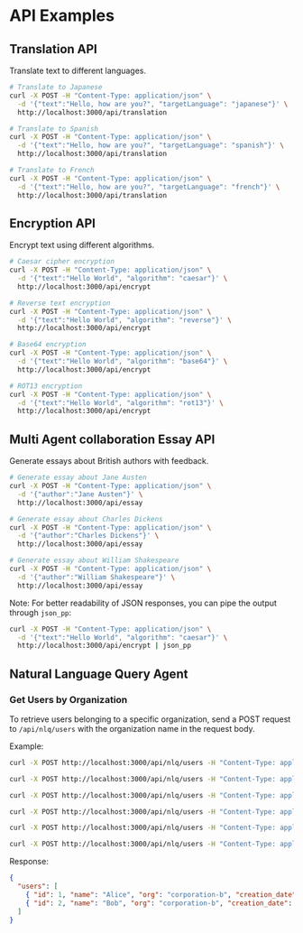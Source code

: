 # API Examples

## Translation API
Translate text to different languages.

```bash
# Translate to Japanese
curl -X POST -H "Content-Type: application/json" \
  -d '{"text":"Hello, how are you?", "targetLanguage": "japanese"}' \
  http://localhost:3000/api/translation

# Translate to Spanish
curl -X POST -H "Content-Type: application/json" \
  -d '{"text":"Hello, how are you?", "targetLanguage": "spanish"}' \
  http://localhost:3000/api/translation

# Translate to French
curl -X POST -H "Content-Type: application/json" \
  -d '{"text":"Hello, how are you?", "targetLanguage": "french"}' \
  http://localhost:3000/api/translation
```

## Encryption API
Encrypt text using different algorithms.

```bash
# Caesar cipher encryption
curl -X POST -H "Content-Type: application/json" \
  -d '{"text":"Hello World", "algorithm": "caesar"}' \
  http://localhost:3000/api/encrypt

# Reverse text encryption
curl -X POST -H "Content-Type: application/json" \
  -d '{"text":"Hello World", "algorithm": "reverse"}' \
  http://localhost:3000/api/encrypt

# Base64 encryption
curl -X POST -H "Content-Type: application/json" \
  -d '{"text":"Hello World", "algorithm": "base64"}' \
  http://localhost:3000/api/encrypt

# ROT13 encryption
curl -X POST -H "Content-Type: application/json" \
  -d '{"text":"Hello World", "algorithm": "rot13"}' \
  http://localhost:3000/api/encrypt
```

## Multi Agent collaboration Essay API
Generate essays about British authors with feedback.

```bash
# Generate essay about Jane Austen
curl -X POST -H "Content-Type: application/json" \
  -d '{"author":"Jane Austen"}' \
  http://localhost:3000/api/essay

# Generate essay about Charles Dickens
curl -X POST -H "Content-Type: application/json" \
  -d '{"author":"Charles Dickens"}' \
  http://localhost:3000/api/essay

# Generate essay about William Shakespeare
curl -X POST -H "Content-Type: application/json" \
  -d '{"author":"William Shakespeare"}' \
  http://localhost:3000/api/essay
```

Note: For better readability of JSON responses, you can pipe the output through `json_pp`:
```bash
curl -X POST -H "Content-Type: application/json" \
  -d '{"text":"Hello World", "algorithm": "caesar"}' \
  http://localhost:3000/api/encrypt | json_pp
```

## Natural Language Query Agent

### Get Users by Organization

To retrieve users belonging to a specific organization, send a POST request to `/api/nlq/users` with the organization name in the request body.

Example:

```bash
curl -X POST http://localhost:3000/api/nlq/users -H "Content-Type: application/json" -d '{"query": "Return all of the user for corporation-b"}'
```

```bash
curl -X POST http://localhost:3000/api/nlq/users -H "Content-Type: application/json" -d '{"query": "Return all of the user for corporation-b with the name that starts with a"}'
```

```bash
curl -X POST http://localhost:3000/api/nlq/users -H "Content-Type: application/json" -d '{"query": "Find all of the users with the name starting with v and belongs to corporation-a"}'
```

```bash
curl -X POST http://localhost:3000/api/nlq/users -H "Content-Type: application/json" -d '{"query": "Return all of the user for corporation-b"}'
```

```bash
curl -X POST http://localhost:3000/api/nlq/users -H "Content-Type: application/json" -d '{"query": "Get all the users"}'
```

```bash
curl -X POST http://localhost:3000/api/nlq/users -H "Content-Type: application/json" -d '{"query": "Find all of the users that contains ca in their name"}'
```

Response:

```json
{
  "users": [
    { "id": 1, "name": "Alice", "org": "corporation-b", "creation_date": "2023-01-01", "address": "123 Main St" },
    { "id": 2, "name": "Bob", "org": "corporation-b", "creation_date": "2023-02-01", "address": "456 Oak Ave" }
  ]
}
``` 